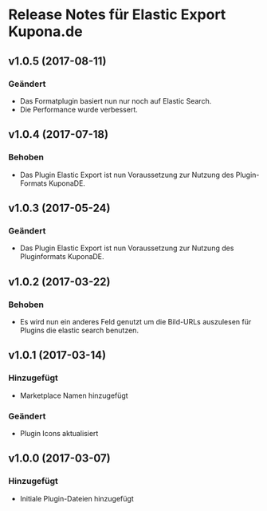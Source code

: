 # Release Notes für Elastic Export Kupona.de

## v1.0.5 (2017-08-11)

### Geändert
- Das Formatplugin basiert nun nur noch auf Elastic Search.
- Die Performance wurde verbessert.

## v1.0.4 (2017-07-18)

### Behoben
- Das Plugin Elastic Export ist nun Voraussetzung zur Nutzung des Plugin-Formats KuponaDE.

## v1.0.3 (2017-05-24)

### Geändert
- Das Plugin Elastic Export ist nun Voraussetzung zur Nutzung des Pluginformats KuponaDE.

## v1.0.2 (2017-03-22)

### Behoben
- Es wird nun ein anderes Feld genutzt um die Bild-URLs auszulesen für Plugins die elastic search benutzen.

## v1.0.1 (2017-03-14)

### Hinzugefügt
- Marketplace Namen hinzugefügt

### Geändert
- Plugin Icons aktualisiert

## v1.0.0 (2017-03-07)

### Hinzugefügt
- Initiale Plugin-Dateien hinzugefügt
